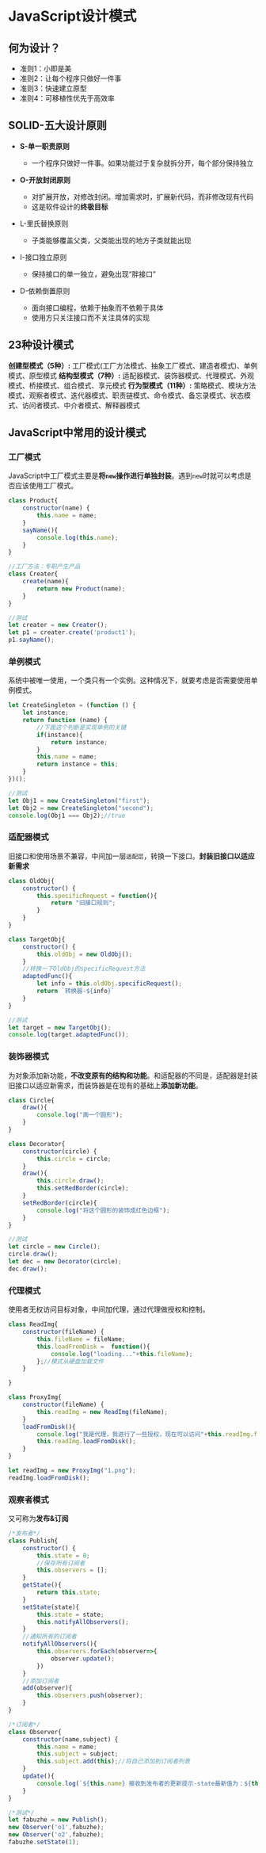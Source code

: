 # JavaScript设计模式
## 何为设计？
- 准则1：小即是美
- 准则2：让每个程序只做好一件事
- 准则3：快速建立原型
- 准则4：可移植性优先于高效率


## SOLID-五大设计原则
- **S-单一职责原则**
	
	- 一个程序只做好一件事。如果功能过于复杂就拆分开，每个部分保持独立
- **O-开放封闭原则**
	- 对扩展开放，对修改封闭。增加需求时，扩展新代码，而非修改现有代码
	- 这是软件设计的**终极目标**
- L-里氏替换原则
	
	- 子类能够覆盖父类，父类能出现的地方子类就能出现
- I-接口独立原则
	
	- 保持接口的单一独立，避免出现“胖接口”
- D-依赖倒置原则
	- 面向接口编程，依赖于抽象而不依赖于具体
	- 使用方只关注接口而不关注具体的实现


## 23种设计模式
**创建型模式（5种）:**
工厂模式(工厂方法模式、抽象工厂模式、建造者模式)、单例模式、原型模式
**结构型模式（7种）:**
适配器模式、装饰器模式、代理模式、外观模式、桥接模式、组合模式、享元模式
**行为型模式（11种）:**
策略模式、模块方法模式、观察者模式、迭代器模式、职责链模式、命令模式、备忘录模式、状态模式、访问者模式、中介者模式、解释器模式


## JavaScript中常用的设计模式
### 工厂模式
JavaScript中工厂模式主要是**将`new`操作进行单独封装**。遇到`new`时就可以考虑是否应该使用工厂模式。
```javascript
class Product{
    constructor(name) {
        this.name = name;
    }
    sayName(){
        console.log(this.name);
    }
}

//工厂方法：专职产生产品
class Creater{
    create(name){
        return new Product(name);
    }
}

//测试
let creater = new Creater();
let p1 = creater.create('product1');
p1.sayName();
```

### 单例模式
系统中被唯一使用，一个类只有一个实例。这种情况下，就要考虑是否需要使用单例模式。
```javascript
let CreateSingleton = (function () {
    let instance;
    return function (name) {
    	//下面这个判断是实现单例的关键
        if(instance){
            return instance;
        }
        this.name = name;
        return instance = this;
    }
})();

//测试
let Obj1 = new CreateSingleton("first");
let Obj2 = new CreateSingleton("second");
console.log(Obj1 === Obj2);//true
```

### 适配器模式
旧接口和使用场景不兼容，中间加一层`适配层`，转换一下接口。**封装旧接口以适应新需求**
```javascript
class OldObj{
    constructor() {
        this.specificRequest = function(){
            return "旧接口规则";
        }
    }
}

class TargetObj{
    constructor() {
        this.oldObj = new OldObj();
    }
    //转换一下OldObj的specificRequest方法
    adaptedFunc(){
        let info = this.oldObj.specificRequest();
        return `转换器-${info}`
    }
}

//测试
let target = new TargetObj();
console.log(target.adaptedFunc());
```

### 装饰器模式
为对象添加新功能，**不改变原有的结构和功能**。和适配器的不同是，适配器是封装旧接口以适应新需求，而装饰器是在现有的基础上**添加新功能**。
```javascript
class Circle{
    draw(){
        console.log("画一个圆形");
    }
}

class Decorator{
    constructor(circle) {
        this.circle = circle;
    }
    draw(){
        this.circle.draw();
        this.setRedBorder(circle);
    }
    setRedBorder(circle){
        console.log("将这个圆形的装饰成红色边框");
    }
}

//测试
let circle = new Circle();
circle.draw();
let dec = new Decorator(circle);
dec.draw();
```

### 代理模式
使用者无权访问目标对象，中间加代理，通过代理做授权和控制。
```javascript
class ReadImg{
    constructor(fileName) {
        this.fileName = fileName;
        this.loadFromDisk =  function(){
            console.log("loading..."+this.fileName);
        };//模式从硬盘加载文件
    }

}

class ProxyImg{
    constructor(fileName) {
        this.readImg = new ReadImg(fileName);
    }
    loadFromDisk(){
        console.log("我是代理，我进行了一些授权，现在可以访问"+this.readImg.fileName);
        this.readImg.loadFromDisk();
    }
}

let readImg = new ProxyImg("1.png");
readImg.loadFromDisk();
```

### 观察者模式
又可称为**发布&订阅**
```javascript
/*发布者*/
class Publish{
    constructor() {
        this.state = 0;
        //保存所有订阅者
        this.observers = [];
    }
    getState(){
        return this.state;
    }
    setState(state){
        this.state = state;
        this.notifyAllObservers();
    }
    //通知所有的订阅者
    notifyAllObservers(){
        this.observers.forEach(observer=>{
            observer.update();
        })
    }
    //添加订阅者
    add(observer){
        this.observers.push(observer);
    }
}

/*订阅者*/
class Observer{
    constructor(name,subject) {
        this.name = name;
        this.subject = subject;
        this.subject.add(this);//将自己添加到订阅者列表
    }
    update(){
        console.log(`${this.name} 接收到发布者的更新提示-state最新值为：${this.subject.getState()}`)
    }
}

/*测试*/
let fabuzhe = new Publish();
new Observer('o1',fabuzhe);
new Observer('o2',fabuzhe);
fabuzhe.setState(1);
```